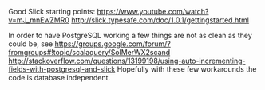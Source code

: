 Good Slick starting points:
https://www.youtube.com/watch?v=mJ_mnEwZMR0
http://slick.typesafe.com/doc/1.0.1/gettingstarted.html

In order to have PostgreSQL working a few things are not as clean as they could be, see
https://groups.google.com/forum/?fromgroups#!topic/scalaquery/SolMerWX2scand
http://stackoverflow.com/questions/13199198/using-auto-incrementing-fields-with-postgresql-and-slick
Hopefully with these few workarounds the code is database independent.